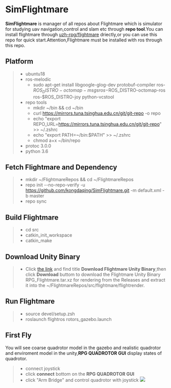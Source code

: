 # SimFlightmare

**SimFlightmare** is manager of all repos about Flightmare which is simulator for studying uav navigation,control and slam etc through **repo tool**.You can install flightmare through [uzh-rpg/flightmare](https://github.com/uzh-rpg/flightmare) driectly,or you can use this repo for quick start.Attention,Flightmare must be installed with ros through this repo.
## Platform 
>* ubuntu18 
>* ros-melodic 
>   * sudo apt-get install libgoogle-glog-dev protobuf-compiler ros-$ROS_DISTRO-octomap-msgs ros-$ROS_DISTRO-octomap-ros ros-$ROS_DISTRO-joy python-vcstool
>* repo tools
>   * mkdir ~/bin && cd ~/bin
>   * curl https://mirrors.tuna.tsinghua.edu.cn/git/git-repo -o repo
>   * echo "export REPO_URL=https://mirrors.tuna.tsinghua.edu.cn/git/git-repo" >> ~/.zshrc
>   * echo "export PATH=~/bin:$PATH" >> ~/.zshrc
>   * chmod a+x ~/bin/repo
>* protoc 3.0.0
>* python 3.6

## Fetch Flightmare and Dependency
>* mkdir ~/FlightmareRepos && cd ~/FlightmareRepos
>* repo init --no-repo-verify -u https://github.com/kongdaqing/SimFlightmare.git -m default.xml -b master
>* repo sync
 
## Build Flightmare
>* cd src
>* catkin_init_workspace
>* catkin_make

## Download Unity Binary
>* Click [the link](https://flightmare.readthedocs.io/en/latest/getting_started/quick_start.html) and find title **Download Flightmare Unity Binary**,then click **Download** buttom to download the Flightmare Unity Binary RPG_Flightmare.tar.xz for rendering from the Releases and extract it into the ~/FlightmareRepos/src/flightmare/flightrender.

## Run Flightmare
>* source devel/setup.zsh
>* roslaunch flightros rotors_gazebo.launch

## First Fly
 You will see coarse quadrotor model in the gazebo and realistic quadrotor and enviroment model in the unity,**RPG QUADROTOR GUI** display states of quadrotor.
>* connect joystick
>* click **connect** bottom on the **RPG QUADROTOR GUI**
>* click "Arm Bridge" and control quadrotor with joystick
![](https://github.com/kongdaqing/SimFlightmare/raw/master/pictures/flightmare_run.png)



